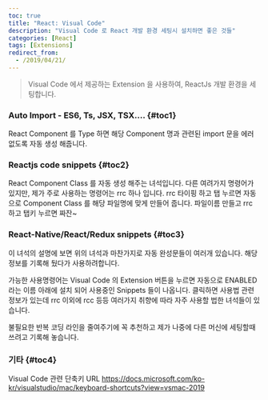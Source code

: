 ```yaml
---
toc: true
title: "React: Visual Code"
description: "Visual Code 로 React 개발 환경 세팅시 설치하면 좋은 것들"
categories: [React]
tags: [Extensions]
redirect_from:
  - /2019/04/21/
---
```


> Visual Code 에서 제공하는 Extension 을 사용하여, ReactJs 개발 환경을 세팅합니다.

### Auto Import - ES6, Ts, JSX, TSX.... {#toc1}

React Component 를 Type 하면 해당 Component 명과 관련된 import 문을 에러 없도록 자동 생성 해줍니다.

### Reactjs code snippets {#toc2}

React Component Class 를 자동 생성 해주는 녀석입니다.
다른 여려가지 명령어가 있지만, 제가 주로 사용하는 명령어는 rrc 하나 입니다.
rrc 타이핑 하고 탭 누르면 자동으로 Component Class 를 해당 파일명에 맞게 만들어 줍니다.
파일이름 만들고 rrc 하고 탭키 누르면 짜잔~

### React-Native/React/Redux snippets {#toc3}

이 녀석의 설명에 보면 위의 녀석과 마찬가지로 자동 완성문들이 여러개 있습니다.
해당 정보를 기록해 뒀다가 사용하려합니다.

가능한 사용명령어는 Visual Code 의 Extension 버튼을 누르면 
자동으로 ENABLED 라는 이름 아래에 설치 되어 사용중인 Snippets 들이 나옵니다.
클릭하면 사용법 관련 정보가 있는데 rrc 이외에 rcc 등등 여러가지 취향에 따라 자주 사용할 법한 녀석들이 있습니다.

불필요한 반복 코딩 라인을 줄여주기에 꼭 추천하고 제가 나중에 다른 머신에 세팅할때 쓰려고 기록해 놓습니다.

### 기타 {#toc4}

Visual Code 관련 단축키 URL
https://docs.microsoft.com/ko-kr/visualstudio/mac/keyboard-shortcuts?view=vsmac-2019

[^1]: This is a footnote.

[kramdown]: https://kramdown.gettalong.org/
[My Blog]: https://marindie.github.io